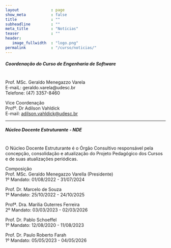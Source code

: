 ```yaml
---
layout              : page
show_meta           : false
title               : ""
subheadline         : ""
meta_title          : "Notícias"
teaser              : ""
header:
   image_fullwidth  : "logo.png"
permalink           : "/curso/noticias/"
---
```


##### **Coordenação do Curso de Engenharia de Software**
<br>
Prof. MSc. Geraldo Menegazzo Varela
<br>
E-maiL: geraldo.varela@udesc.br
<br>
Telefone: (47) 3357-8460

Vice Coordenação
<br>
Profº. Dr Adilson Vahldick
<br>
E-mail: adilson.vahldick@udesc.br

<hr>

##### **Núcleo Docente Estruturante - NDE**
<br>
O Núcleo Docente Estruturante é o Órgão Consultivo responsável pela concepção, consolidação e atualização do Projeto Pedagógico dos Cursos e de suas atualizações periódicas.

Composição
<br>
Prof. MSc. Geraldo Menegazzo Varella (Presidente)
<br>
1º Mandato: 01/08/2022 - 31/07/2024


Prof. Dr. Marcelo de Souza
<br>
1º Mandato: 25/10/2022 - 24/10/2025
<br>

Profª. Dra. Marília Guterres Ferreira
<br>
2º Mandato: 03/03/2023 - 02/03/2026
<br>

Prof. Dr. Pablo Schoeffel
<br>
1º Mandato: 12/08/2020 - 11/08/2023
<br>

Prof. Dr. Paulo Roberto Farah
<br>
1º Mandato: 05/05/2023 - 04/05/2026
